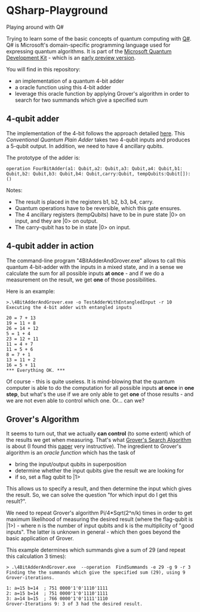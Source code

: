 # QSharp-Playground
Playing around with Q#

Trying to learn some of the basic concepts of quantum computing with [Q#](https://docs.microsoft.com/en-us/quantum/quantum-qr-intro?view=qsharp-preview). Q# is Microsoft's domain-specific programming language used for expressing quantum algorithms. It is part of the [Microsoft Quantum Development Kit](https://www.microsoft.com/en-us/quantum/development-kit) - which is an [early preview version](https://blogs.microsoft.com/ai/future-quantum-microsoft-releases-free-preview-quantum-development-kit/).

You will find in this repository:
- an implementation of a quantum 4-bit adder
- a oracle function using this 4-bit adder
- leverage this oracle function by applying Grover's algorithm in order to search for two summands which give a specified sum


## 4-qubit adder

The implementation of the 4-bit follows the approach detailed [here](https://arxiv.org/ftp/quant-ph/papers/0206/0206028.pdf). This *Conventional Quantum Plain Adder* takes two 4-qubit inputs and produces a 5-qubit output. In addition, we need to have 4 ancillary qubits.

The prototype of the adder is:

    operation FourBitAdder(a1: Qubit,a2: Qubit,a3: Qubit,a4: Qubit,b1: Qubit,b2: Qubit,b3: Qubit,b4: Qubit,carry:Qubit, tempQubits:Qubit[]):()

Notes:
- The result is placed in the registers b1, b2, b3, b4, carry.
- Quantum operations have to be reversible, which this gate ensures.
- The 4 ancillary registers (tempQubits) have to be in pure state |0> on input, and they are |0> on output.
- The carry-qubit has to be in state |0> on input.

## 4-qubit adder in action

The command-line program "4BitAdderAndGrover.exe" allows to call this quantum 4-bit-adder with the inputs in a mixed state, and in a sense we calculate the sum for all possible inputs **at once** - and if we do a measurement on the result, we get **one** of those possibilities.

Here is an example:

    >.\4BitAdderAndGrover.exe -o TestAdderWithEntangledInput -r 10
    Executing the 4-bit adder with entangled inputs

    20 = 7 + 13
    19 = 11 + 8
    26 = 14 + 12
    5 = 1 + 4
    23 = 12 + 11
    11 = 4 + 7
    11 = 5 + 6
    8 = 7 + 1
    13 = 11 + 2
    16 = 5 + 11
    *** Everything OK. ***

Of course - this is quite useless. It is mind-blowing that the quantum computer is able to do the computation for all possible inputs **at once** in **one step**, but what's the use if we are only able to get **one** of those results - and we are not even able to control which one. Or... can we?

## Grover's Algorithm

It seems to turn out, that we actually **can control** (to some extent) which of the results we get when measuring. That's what [Grover's Search Algorithm](https://en.wikipedia.org/wiki/Grover%27s_algorithm) is about (I found this [paper](https://arxiv.org/abs/quant-ph/9809016v2) very instructive).
The ingredient to Grover's algorithm is an *oracle function* which has the task of
* bring the input/output qubits in superposition
* determine whether the input qubits give the result we are looking for
* if so, set a flag qubit to |1>

This allows us to specify a result, and then determine the input which gives the result. So, we can solve the question "for which input do I get this result?".

We need to repeat Grover's algorithm Pi/4*Sqrt(2^n/k) times in order to get maximum likelihood of measuring the desired result (where the flag-qubit is |1>) - where n is the number of input qubits and k is the multiplicity of "good inputs". The latter is unknown in general - which then goes beyond the basic application of Grover.

This example determines which summands give a sum of 29 (and repeat this calculation 3 times):

    > .\4BitAdderAndGrover.exe  --operation  FindSummands -e 29 -g 9 -r 3
    Finding the the summands which give the specified sum (29), using 9 Grover-iterations.
    
    1: a=15 b=14  ; 751 0000'1'0'1110'1111
    2: a=15 b=14  ; 751 0000'1'0'1110'1111
    3: a=14 b=15  ; 766 0000'1'0'1111'1110
    Grover-Iterations 9: 3 of 3 had the desired result.